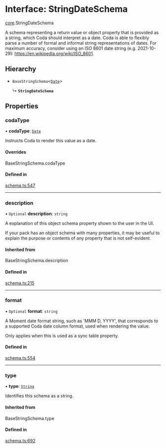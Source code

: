 # Interface: StringDateSchema

[core](../modules/core.md).StringDateSchema

A schema representing a return value or object property that is provided as a string,
which Coda should interpret as a date. Coda is able to flexibly parse a number of formal
and informal string representations of dates. For maximum accuracy, consider using an
ISO 8601 date string (e.g. 2021-10-29): https://en.wikipedia.org/wiki/ISO_8601.

## Hierarchy

- `BaseStringSchema`<[`Date`](../enums/core.ValueHintType.md#date)\>

  ↳ **`StringDateSchema`**

## Properties

### codaType

• **codaType**: [`Date`](../enums/core.ValueHintType.md#date)

Instructs Coda to render this value as a date.

#### Overrides

BaseStringSchema.codaType

#### Defined in

[schema.ts:547](https://github.com/coda/packs-sdk/blob/main/schema.ts#L547)

___

### description

• `Optional` **description**: `string`

A explanation of this object schema property shown to the user in the UI.

If your pack has an object schema with many properties, it may be useful to
explain the purpose or contents of any property that is not self-evident.

#### Inherited from

BaseStringSchema.description

#### Defined in

[schema.ts:215](https://github.com/coda/packs-sdk/blob/main/schema.ts#L215)

___

### format

• `Optional` **format**: `string`

A Moment date format string, such as 'MMM D, YYYY', that corresponds to a supported Coda date column format,
used when rendering the value.

Only applies when this is used as a sync table property.

#### Defined in

[schema.ts:554](https://github.com/coda/packs-sdk/blob/main/schema.ts#L554)

___

### type

• **type**: [`String`](../enums/core.ValueType.md#string)

Identifies this schema as a string.

#### Inherited from

BaseStringSchema.type

#### Defined in

[schema.ts:692](https://github.com/coda/packs-sdk/blob/main/schema.ts#L692)

